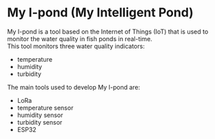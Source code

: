 # My I-pond (My Intelligent Pond)  
My I-pond is a tool based on the Internet of Things (IoT) that is used to monitor the water quality in fish ponds in real-time.  
This tool monitors three water quality indicators:  
- temperature  
- humidity  
- turbidity  

The main tools used to develop My I-pond are:  
- LoRa  
- temperature sensor  
- humidity sensor  
- turbidity sensor  
- ESP32  
